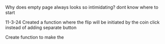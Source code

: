 Why does empty page always looks so intimidating? 
dont know where to start



11-3-24
Created a function where the flip will be initiated by the coin click instead of adding separate button


Create function to make the